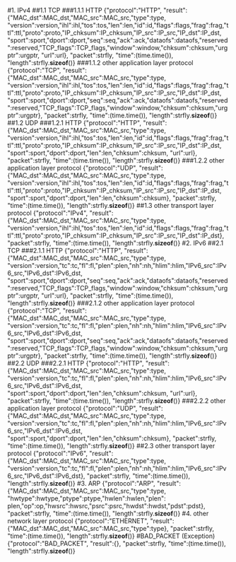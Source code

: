 #1. IPv4
##1.1 TCP
###1.1.1 HTTP
    {"protocol":"HTTP",
     "result":{"MAC_dst":MAC_dst,"MAC_src":MAC_src,"type":type,
     "version":version,"ihl":ihl,"tos":tos,"len":len,"id":id,"flags":flags,"frag":frag,"ttl":ttl,"proto":proto,"IP_chksum":IP_chksum,"IP_src":IP_src,"IP_dst":IP_dst,
     "sport":sport,"dport":dport,"seq":seq,"ack":ack,"dataofs":dataofs,"reserved":reserved,"TCP_flags":TCP_flags,"window":window,"chksum":chksum,"urgptr":urgptr,
     "url":url},
     "packet":strfly,
     "time":(time.time()),
     "length":strfly.__sizeof__()}
###1.1.2 other application layer protocol
    {"protocol":"TCP",
     "result":{"MAC_dst":MAC_dst,"MAC_src":MAC_src,"type":type,
     "version":version,"ihl":ihl,"tos":tos,"len":len,"id":id,"flags":flags,"frag":frag,"ttl":ttl,"proto":proto,"IP_chksum":IP_chksum,"IP_src":IP_src,"IP_dst":IP_dst,
     "sport":sport,"dport":dport,"seq":seq,"ack":ack,"dataofs":dataofs,"reserved":reserved,"TCP_flags":TCP_flags,"window":window,"chksum":chksum,"urgptr":urgptr},
     "packet":strfly,
     "time":(time.time()),
     "length":strfly.__sizeof__()}
##1.2 UDP
###1.2.1 HTTP
    {"protocol":"HTTP",
     "result":{"MAC_dst":MAC_dst,"MAC_src":MAC_src,"type":type,
     "version":version,"ihl":ihl,"tos":tos,"len":len,"id":id,"flags":flags,"frag":frag,"ttl":ttl,"proto":proto,"IP_chksum":IP_chksum,"IP_src":IP_src,"IP_dst":IP_dst,
     "sport":sport,"dport":dport,"len":len,"chksum":chksum,
     "url":url},
     "packet":strfly,
     "time":(time.time()),
     "length":strfly.__sizeof__()}
###1.2.2 other application layer protocol
    {"protocol":"UDP",
     "result":{"MAC_dst":MAC_dst,"MAC_src":MAC_src,"type":type,
     "version":version,"ihl":ihl,"tos":tos,"len":len,"id":id,"flags":flags,"frag":frag,"ttl":ttl,"proto":proto,"IP_chksum":IP_chksum,"IP_src":IP_src,"IP_dst":IP_dst,
     "sport":sport,"dport":dport,"len":len,"chksum":chksum},
     "packet":strfly,
     "time":(time.time()),
     "length":strfly.__sizeof__()}
##1.3 other transport layer protocol
   {"protocol":"IPv4",
    "result":{"MAC_dst":MAC_dst,"MAC_src":MAC_src,"type":type,
    "version":version,"ihl":ihl,"tos":tos,"len":len,"id":id,"flags":flags,"frag":frag,"ttl":ttl,"proto":proto,"IP_chksum":IP_chksum,"IP_src":IP_src,"IP_dst":IP_dst},
    "packet":strfly,
    "time":(time.time()),
    "length":strfly.__sizeof__()}
#2. IPv6
##2.1 TCP
###2.1.1 HTTP
    {"protocol":"HTTP",
     "result":{"MAC_dst":MAC_dst,"MAC_src":MAC_src,"type":type,
     "version":version,"tc":tc,"fl":fl,"plen":plen,"nh":nh,"hlim":hlim,"IPv6_src":IPv6_src,"IPv6_dst":IPv6_dst,
     "sport":sport,"dport":dport,"seq":seq,"ack":ack,"dataofs":dataofs,"reserved":reserved,"TCP_flags":TCP_flags,"window":window,"chksum":chksum,"urgptr":urgptr,
     "url":url},
     "packet":strfly,
     "time":(time.time()),
     "length":strfly.__sizeof__()}
###2.1.2 other application layer protocol
    {"protocol":"TCP",
     "result":{"MAC_dst":MAC_dst,"MAC_src":MAC_src,"type":type,
     "version":version,"tc":tc,"fl":fl,"plen":plen,"nh":nh,"hlim":hlim,"IPv6_src":IPv6_src,"IPv6_dst":IPv6_dst,
     "sport":sport,"dport":dport,"seq":seq,"ack":ack,"dataofs":dataofs,"reserved":reserved,"TCP_flags":TCP_flags,"window":window,"chksum":chksum,"urgptr":urgptr},
     "packet":strfly,
     "time":(time.time()),
     "length":strfly.__sizeof__()}
##2.2 UDP
###2.2.1 HTTP
    {"protocol":"HTTP",
     "result":{"MAC_dst":MAC_dst,"MAC_src":MAC_src,"type":type,
     "version":version,"tc":tc,"fl":fl,"plen":plen,"nh":nh,"hlim":hlim,"IPv6_src":IPv6_src,"IPv6_dst":IPv6_dst,
     "sport":sport,"dport":dport,"len":len,"chksum":chksum,
     "url":url},
     "packet":strfly,
     "time":(time.time()),
     "length":strfly.__sizeof__()}
###2.2.2 other application layer protocol
    {"protocol":"UDP",
     "result":{"MAC_dst":MAC_dst,"MAC_src":MAC_src,"type":type,
     "version":version,"tc":tc,"fl":fl,"plen":plen,"nh":nh,"hlim":hlim,"IPv6_src":IPv6_src,"IPv6_dst":IPv6_dst,
     "sport":sport,"dport":dport,"len":len,"chksum":chksum},
     "packet":strfly,
     "time":(time.time()),
     "length":strfly.__sizeof__()}
##2.3 other transport layer protocol
   {"protocol":"IPv6",
    "result":{"MAC_dst":MAC_dst,"MAC_src":MAC_src,"type":type,
    "version":version,"tc":tc,"fl":fl,"plen":plen,"nh":nh,"hlim":hlim,"IPv6_src":IPv6_src,"IPv6_dst":IPv6_dst},
    "packet":strfly,
    "time":(time.time()),
    "length":strfly.__sizeof__()}
#3. ARP
  {"protocol":"ARP",
   "result":{"MAC_dst":MAC_dst,"MAC_src":MAC_src,"type":type,
   "hwtype":hwtype,"ptype":ptype,"hwlen":hwlen,"plen": plen,"op":op,"hwsrc":hwsrc,"psrc":psrc,"hwdst":hwdst,"pdst":pdst},
   "packet":strfly,
   "time":(time.time()),
   "length":strfly.__sizeof__()}
#4. other network layer protocol
  {"protocol":"ETHERNET",
   "result":{"MAC_dst":MAC_dst,"MAC_src":MAC_src,"type":type},
   "packet":strfly,
   "time":(time.time()),
   "length":strfly.__sizeof__()}
#BAD_PACKET (Exception)
 {"protocol":"BAD_PACKET",
  "result":{},
  "packet":strfly,
  "time":(time.time()),
  "length":strfly.__sizeof__()}